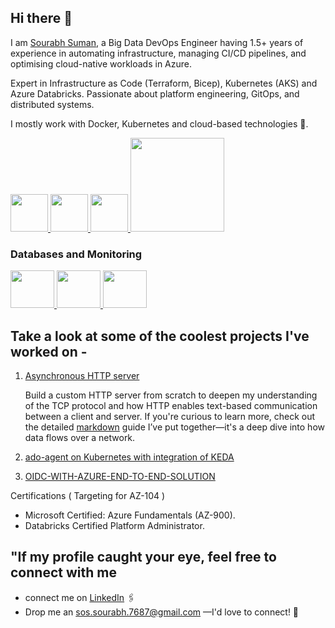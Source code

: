 ## Hi there 👋

I am [Sourabh Suman](https://www.linkedin.com/in/sourabh-suman-b1803622b/), a Big Data DevOps Engineer having 1.5+ years of experience in automating infrastructure, managing CI/CD pipelines, and optimising cloud-native workloads in Azure.

Expert in Infrastructure as Code (Terraform, Bicep), Kubernetes (AKS) and Azure Databricks. Passionate about platform engineering, GitOps, and distributed systems.

I mostly work with Docker, Kubernetes and cloud-based technologies 🚀.
<p float="left">
  <a href="https://python.org/" target="_blank" >
    <img src="https://media1.giphy.com/media/KAq5w47R9rmTuvWOWa/giphy.gif"  height="60px" width="60px" />
  </a>
  <a href="https://www.docker.com/" target="_blank" >
    <img src="https://raw.githubusercontent.com/itsksaurabh/itsksaurabh/master/assets/docker.gif"  height="60px" width="60px"" /> 
  </a>
  
  <a href="https://github.com/sourabh748/sourabh748" target="_blank" >
    <img src="https://media0.giphy.com/media/v1.Y2lkPTc5MGI3NjExamFtcmhlaHVmdWtwcXdoNWlta2ZvNmUxNmF4N2NmY3h0bWVydHdvYyZlcD12MV9pbnRlcm5hbF9naWZfYnlfaWQmY3Q9Zw/du3J3cXyzhj75IOgvA/giphy.gif" height="60px" width="60px"/>
  </a>
  <a href="https://grpc.io/" target="_blank" >
    <img src="https://media2.dev.to/dynamic/image/width=1000,height=420,fit=cover,gravity=auto,format=auto/https%3A%2F%2Fdev-to-uploads.s3.amazonaws.com%2Fi%2Fd0gbtzxgysius4xo2thh.gif" height="150px" width="150px" />
  </a>
 </p>

### Databases and Monitoring
  
  <a href="https://prometheus.io/" target="_blank" >
    <img src="https://raw.githubusercontent.com/itsksaurabh/itsksaurabh/master/assets/prometheus.gif" height="60px" width="70px" />
  </a>
  <a href="https://www.postgresql.org" target="_blank" >
    <img src="https://www.postgresql.org/media/img/about/press/elephant.png" height="60px" width="70px" />
  </a>
  <a href="https://grafana.com/" target="_blank" >
    <img src="https://github.com/itsksaurabh/itsksaurabh/blob/master/assets/grafana.gif" height="60px" width="70px" />
  </a>
</p>


## Take a look at some of the coolest projects I've worked on - 
1. [Asynchronous HTTP server](https://github.com/sourabh748/Custom-HTTP-Asynchronous-socket)
   
     Build a custom HTTP server from scratch to deepen my understanding of the TCP protocol and how HTTP enables text-based communication between a client and server.
      If you're curious to learn more, check out the detailed [markdown](https://github.com/sourabh748/Custom-HTTP-Asynchronous-socket) guide I’ve put together—it's a deep dive into how data flows over a network.
2. [ado-agent on Kubernetes with integration of KEDA](https://github.com/sourabh748/ado-agent-k8s)
     
3. [OIDC-WITH-AZURE-END-TO-END-SOLUTION](https://github.com/sourabh748/OIDC-WITH-AZURE-END-TO-END-SOLUTION)

Certifications ( Targeting for AZ-104 )

- Microsoft Certified: Azure Fundamentals (AZ-900).
- Databricks Certified Platform Administrator.

## "If my profile caught your eye, feel free to connect with me

  - connect me on [LinkedIn](https://www.linkedin.com/in/sourabh-suman-b1803622b/) 🖇️
  - Drop me an sos.sourabh.7687@gmail.com —I'd love to connect! 📧
